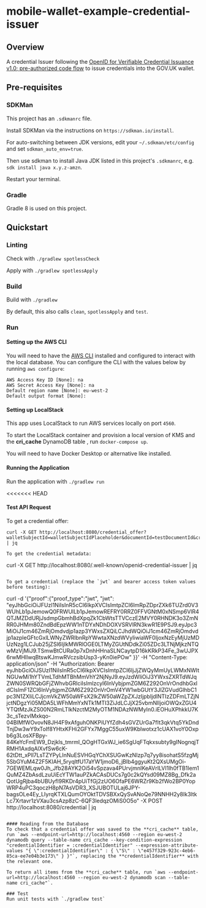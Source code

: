 # mobile-wallet-example-credential-issuer

## Overview
A credential Issuer following the [OpenID for Verifiable Credential Issuance v1.0; pre-authorized code flow](https://openid.net/specs/openid-4-verifiable-credential-issuance-1_0.html#name-pre-authorized-code-flow) to issue credentials into the GOV.UK wallet.

## Pre-requisites

### SDKMan
This project has an `.sdkmanrc` file.

Install SDKMan via the instructions on `https://sdkman.io/install`.

For auto-switching between JDK versions, edit your `~/.sdkman/etc/config` and set `sdkman_auto_env=true`.

Then use sdkman to install Java JDK listed in this project's `.sdkmanrc`, e.g. `sdk install java x.y.z-amzn`.

Restart your terminal.

### Gradle
Gradle 8 is used on this project.

## Quickstart

### Linting

Check with `./gradlew spotlessCheck`

Apply with `./gradlew spotlessApply`

### Build
Build with `./gradlew`

By default, this also calls `clean`,  `spotlessApply` and `test`.

### Run

#### Setting up the AWS CLI
You will need to have the [AWS CLI](https://docs.aws.amazon.com/cli/latest/userguide/getting-started-install.html) installed and configured to interact with the local database. You can configure the CLI with the values below by running `aws configure`:
```
AWS Access Key ID [None]: na
AWS Secret Access Key [None]: na
Default region name [None]: eu-west-2
Default output format [None]:
```

####  Setting up LocalStack
This app uses LocalStack to run AWS services locally on port `4560`.

To start the LocalStack container and provision a local version of KMS and the **cri_cache** DynamoDB table , run `docker-compose up`.

You will need to have Docker Desktop or alternative like installed.

#### Running the Application
Run the application with `./gradlew run`

<<<<<<< HEAD
#### Test API Request
To get a credential offer:
```
curl -X GET http://localhost:8080/credential_offer?walletSubjectId=walletSubjectIdPlaceholder&documentId=testDocumentId&credentialType=BasicCheckCredential | jq

To get the credential metadata:
```
curl -X GET http://localhost:8080/.well-known/openid-credential-issuer | jq
```

To get a credential (replace the `jwt` and bearer access token values before testing):
 ```
curl -d '{"proof":{"proof_type":"jwt", "jwt": "eyJhbGciOiJFUzI1NiIsInR5cCI6IkpXVCIsImtpZCI6ImRpZDprZXk6TUZrd0V3WUhLb1pJemowQ0FRWUlLb1pJemowREFRY0RRZ0FFVGNtM0xNSmp6VlR4QTJMZDdURjJsdmpGbmhBdXpqZk1CbWtsTTVCczE2MVY0RHNDK3o3ZmNRR0JHMm80ZndBdEpzWW1nTDYxNDhDOXVSRVlRN3kwR1E9PSJ9.eyJpc3MiOiJ1cm46ZmRjOmdvdjp1azp3YWxsZXQiLCJhdWQiOiJ1cm46ZmRjOmdvdjp1azpleGFtcGxlLWNyZWRlbnRpYWwtaXNzdWVyIiwiaWF0IjoxNzEyMjUzMDUzNzg1LCJub25jZSI6IjlkMWRlOGE0LTMyZGUtNDdkZi05ZDc3LTNjMjkzNTQwMzVjMiJ9.TSmwBtCURa0p7xDnhHHnaSLNCaytpD16kKRkP34Fe_3wUJPX6rwMHlIwqBtswKJmwRVczsibUsp3-yKn0iePOw" }}' -H "Content-Type: application/json" -H "Authorization: Bearer eyJhbGciOiJSUzI1NiIsInR5cCI6IkpXVCIsImtpZCI6IjJjZWQyMmUyLWMxNWItNGUwMi1hYTVmLTdhMTBhMmVhY2NjNyJ9.eyJzdWIiOiJ3YWxsZXRTdWJqZWN0SWRQbGFjZWhvbGRlciIsImlzcyI6InVybjpmZGM6Z292OnVrOndhbGxldCIsImF1ZCI6InVybjpmZGM6Z292OnVrOmV4YW1wbGUtY3JlZGVudGlhbC1pc3N1ZXIiLCJjcmVkZW50aWFsX2lkZW50aWZpZXJzIjpbIjdlNTIzZDFmLTZjNjctNDgzYi05MDA5LWFhMmYxNTk1MTI3ZiJdLCJjX25vbmNlIjoiOWQxZGU4YTQtMzJkZS00N2RmLTlkNzctM2MyOTM1NDAzNWMyIn0.iEOHuXPhkkU7K3c_sTezvIMxkqo-04BIMfWOvovN8JH4F9xAfguhONKPiUYfZdh4sGVZUrGa7fIt3qkVtq5YkDndTnjDw3wY9xToIf8YHtxKFHi2GFYx7MggC55uxW9Kblwotxz1cUAX1voY0Oxpb6g3LosXFBpy-84KeYcFmEW9_Dzjkls_tmrml_QOgHTGxWJ_ie6SgUqFTqkxsubty9gINognqjTRMH1AxdqAlXvfSw6cK-62tDtt_xPll7LsTZYPyLInNuESVHGqYChXSUGwKzNIzp7q7yy8isohatS5fzgMj5SbGYuM4Z2F5KIAH_5ryqltfU17aYW1jmoD6_jBIb4ggyuKt2QXsUMgOi-7GEWEMLqw0Jh_Jfb28AYK2Oi54vSpzava4PUrvjmnIKeAVrILVI1lh0fTB1Iem1QuMZ4ZbAsdLzuUiEcYTW1auPZkACAsDUCs7g0c2kQYsd09MZ8Bg_Dfk2aQotUgRjba4bUBUyfI9RKDr4pUiTfGj2zUO6OfaPE6WRZr9Kb2fWo2BP0YopWRP4uPC3qoczH8pN7AsVDR3_XSJUBOTULaj6JPY-bagsOLe4Ey_LIyrqKTXLQumOYOktTDVSBXxQySvANoQe79NNHH2y8Ik3ltkLc7Xrtavr1zVXau3csAzp8zC-6QF3ledqzOMiS0O5o" -X POST http://localhost:8080/credential | jq
 ```

#### Reading from the Database
To check that a credential offer was saved to the **cri_cache** table, run `aws --endpoint-url=http://localhost:4560 --region eu-west-2 dynamodb query --table-name cri_cache --key-condition-expression "credentialIdentifier = :credentialIdentifier" --expression-attribute-values "{ \":credentialIdentifier\" : { \"S\" : \"e457f329-923c-4eb6-85ca-ee7e04b3e173\" } }"`, replacing the **credentialIdentifier** with the relevant one.

To return all items from the **cri_cache** table, run `aws --endpoint-url=http://localhost:4560 --region eu-west-2 dynamodb scan --table-name cri_cache"`.

### Test
Run unit tests with `./gradlew test`
